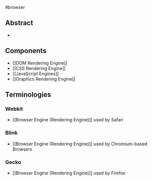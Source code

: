 #browser 
## Abstract
- 

## Components
- [[DOM Rendering Engine]]
- [[CSS Rendering Engine]]
- [[JavaScript Engines]]
- [[Graphics Rendering Engine]]


## Terminologies
### Webkit
- [[Browser Engine (Rendering Engine)]] used by Safari
### Blink
- [[Browser Engine (Rendering Engine)]] used by Chromium-based Browsers
### Gecko
- [[Browser Engine (Rendering Engine)]] used by Firefox